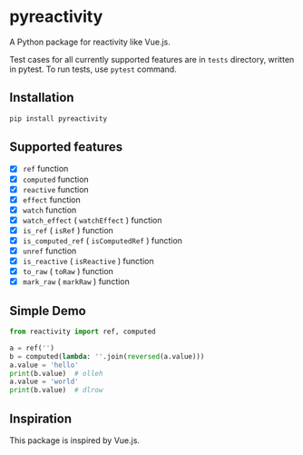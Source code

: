 # pyreactivity

A Python package for reactivity like Vue.js.

Test cases for all currently supported features are in `tests` directory, written in pytest. To run tests, use `pytest` command.

## Installation

```bash
pip install pyreactivity
```

## Supported features

- [x] `ref` function
- [x] `computed` function
- [x] `reactive` function
- [x] `effect` function
- [x] `watch` function
- [x] `watch_effect` ( `watchEffect` ) function
- [x] `is_ref` ( `isRef` ) function
- [x] `is_computed_ref` ( `isComputedRef` ) function
- [x] `unref` function
- [x] `is_reactive` ( `isReactive` ) function
- [x] `to_raw` ( `toRaw` ) function
- [x] `mark_raw` ( `markRaw` ) function

## Simple Demo

```python
from reactivity import ref, computed

a = ref('')
b = computed(lambda: ''.join(reversed(a.value)))
a.value = 'hello'
print(b.value)  # olleh
a.value = 'world'
print(b.value)  # dlrow
```

## Inspiration

This package is inspired by Vue.js.
